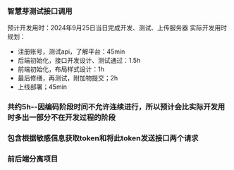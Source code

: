 ### 智慧芽测试接口调用
<span>预计开发用时：2024年9月25日当日完成开发、测试、上传服务器</span>
<span>实际开发用时规划：
- 注册账号，测试api，了解平台：45min
- 后端初始化，接口开发设计、测试通过：1.5h
- 前端初始化，布局样式设计：1h
- 最后修缮，再测试，附加物提交；2h
- 上线部署；45min
### 共约5h--因编码阶段时间不允许连续进行，所以预计会比实际开发用时多出一部分不在开发过程的阶段
### 包含根据敏感信息获取token和将此token发送接口两个请求
### 前后端分离项目
 
